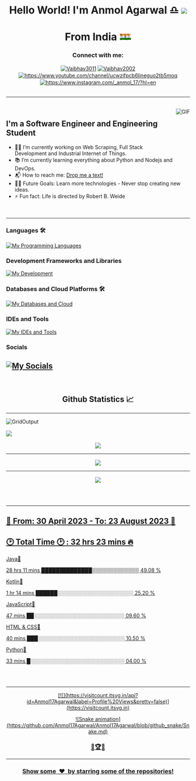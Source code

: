 <!--![Banner](Banner.png)
<a href='https://vaibhavjaiswal.vercel.app/#/'>-->
<h1 align="center">Hello World! I'm Anmol Agarwal ♎ </a><img src="https://files.aashutosh.dev/hey.gif" width="32"> </h1>
<h1 align="center">From India  </a><img src="https://github.com/Anmol17Agarwal/Anmol17Agarwal/blob/main/Indian%20Flag%20waving%20animation%20free%20download.gif" width="32"> </h1>
<h3 align="center">Connect with me:</h3>
<p align='center'>
<a href="https://www.linkedin.com/in/anmol-agarwal-b92204189/" target="blank"><img align="center" src="https://raw.githubusercontent.com/rahuldkjain/github-profile-readme-generator/master/src/images/icons/Social/linked-in-alt.svg" alt="Vaibhav3011" height="30" width="40" /></a>
<a href="https://github.com/Anmol17Agarwal" target="blank"><img align="center" src="https://raw.githubusercontent.com/rahuldkjain/github-profile-readme-generator/master/src/images/icons/Social/github.svg" alt="Vaibhav2002" height="30" width="40" /></a>
<a href="https://www.youtube.com/c/https://www.youtube.com/channel/ucwzjfpcb6lineguo2tb5moq" target="blank"><img align="center" src="https://raw.githubusercontent.com/rahuldkjain/github-profile-readme-generator/master/src/images/icons/Social/youtube.svg" alt="https://www.youtube.com/channel/ucwzjfpcb6lineguo2tb5moq" height="30" width="40" /></a>
<a href="https://instagram.com/https://www.instagram.com/_anmol_17/?hl=en" target="blank"><img align="center" src="https://raw.githubusercontent.com/rahuldkjain/github-profile-readme-generator/master/src/images/icons/Social/instagram.svg" alt="https://www.instagram.com/_anmol_17/?hl=en" height="30" width="40" /></a>
<br><br>

---

<br>
<img align="right" alt="GIF" height="160px" src="https://media.giphy.com/media/du3J3cXyzhj75IOgvA/giphy.gif" />

## I'm a Software Engineer and Engineering Student  

- 👨‍💻 I’m currently working on Web Scraping, Full Stack Development and Industrial Internet of Things.
- 📚 I’m currently learning everything about Python and Nodejs and DevOps.
- 📬 How to reach me: [Drop me a text!](https://www.linkedin.com/in/anmol-agarwal-b92204189/)
- 💪🏼 Future Goals: Learn more technologies - Never stop creating new ideas.
- ⚡ Fun fact: Life is directed by Robert B. Weide
<br>

---

### Languages 🛠 
[![My Programming Languages](https://skillicons.dev/icons?i=kotlin,java,python,html,css,androidstudio,spring,selenium)](https://skillicons.dev)

### Development Frameworks and Libraries
[![My Development](https://skillicons.dev/icons?i=androidstudio,gradle,nodejs)](https://skillicons.dev)

### Databases and Cloud Platforms 🛠 
[![My Databases and Cloud](https://skillicons.dev/icons?i=mysql,sqlite,postgres)](https://skillicons.dev)

### IDEs and Tools
[![My IDEs and Tools](https://skillicons.dev/icons?i=raspberrypi,androidstudio,idea,vscode,git,github,arduino,postman)](https://skillicons.dev)

### Socials
[![My Socials](https://skillicons.dev/icons?i=linkedin,twitter,instagram,discord)](https://skillicons.dev)
---

<br/>
<h2 align="center"> Github Statistics 📈</h2>

---
 
GridOutput
<a href="https://github.com/anuraghazra/github-readme-stats">
  <img align="left" src="https://github-readme-stats.vercel.app/api?username=Anmol17Agarwal&count_private=true&show_icons=true&title_color=fff&icon_color=79ff97&text_color=efefef&bg_color=24292e&cache_seconds=1800%22%20alt=%22Anmol17Agarwal%27s%20Github%20Stats%22%20width=%2260%">
 

<a href="https://github.com/anuraghazra/github-readme-stats">
  <img align="center" src="https://github-readme-stats.vercel.app/api/top-langs/?username=Anmol17Agarwal&layout=compact&theme=dark&hide_border=true" />
<a> 

<a href="https://github.com/anuraghazra/github-readme-stats">
<p align = "center" href="https://github.com/anuraghazra/github-readme-stats">
  <img align="center" src="https://github-readme-stats.vercel.app/api?username=Anmol17Agarwal&count_private=true&show_icons=true&title_color=fff&icon_color=79ff97&text_color=efefef&bg_color=24292e&cache_seconds=1800%22%20alt=%22Anmol17Agarwal%27s%20Github%20Stats%22%20width=%2260%">
</p>

---

<p align = "center" href="https://github.com/anuraghazra/github-readme-stats">
  <img align="center" src="https://github-readme-stats.vercel.app/api/top-langs/?username=Anmol17Agarwal&layout=compact&theme=dark&hide_border=true" />
</p>

---

<p align = "center" href="https://github.com/anuraghazra/github-readme-stats">

  <img align="center" src="http://github-readme-streak-stats.herokuapp.com?user=Anmol17Agarwal&theme=dark&hide_border=true&date_format=M%20j%5B%2C%20Y%5D" />
</p><br><br>

---

<p align = left>
 <h2>📆 From: 30 April 2023 - To: 23 August 2023 📆<h2>

<h2>🕑 Total Time 🕑 : 32 hrs 23 mins 🔥</h2> 
   
  Java📔
   
  28 hrs 11 mins  ██████████████▒▒▒▒▒▒▒▒▒▒▒▒▒   49.08 %

  Kotlin📘

  1 hr 14 mins    ██████░░░░░░░░░░░░░░░░░░░░░   25.20 %

  JavaScript📕

  47 mins         ██░░░░░░░░░░░░░░░░░░░░░░░░░   09.60 %

  HTML & CSS📓

  40 mins         ███░░░░░░░░░░░░░░░░░░░░░░░░   10.50 %

  Python📗

  33 mins         █░░░░░░░░░░░░░░░░░░░░░░░░░░   04.00 %

</p><br><br>

---
 
<p align="center">
 [![](https://visitcount.itsvg.in/api?id=Anmol17Agarwal&label=Profile%20Views&pretty=false)](https://visitcount.itsvg.in)
</p>


<p align="center">
 ![Snake animation](https://github.com/Anmol17Agarwal/Anmol17Agarwal/blob/github_snake/Snake.md)
</p>

<h3 align="center">
🚀🏆📅
</h3>

---

<h3 align="center">Show some &nbsp;❤️&nbsp; by starring some of the repositories!</h3>
